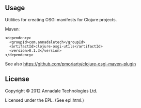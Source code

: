 ## Usage

Utilities for creating OSGi manifests for Clojure projects.

Maven:

```
<dependency>
  <groupId>com.annadaletech</groupId>
  <artifactId>clojure-osgi-utils</artifactId>
  <version>0.1.3</version>
</dependency>
```

See also https://github.com/pmoriarty/clojure-osgi-maven-plugin


## License

Copyright © 2012 Annadale Technologies Ltd.

Licensed under the EPL. (See epl.html.)

